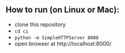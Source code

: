 ## How to run (on Linux or Mac):
   + clone this repository
   + `cd ci`
   + `python -m SimpleHTTPServer 8000`
   + open browser at http://localhost:8000/
